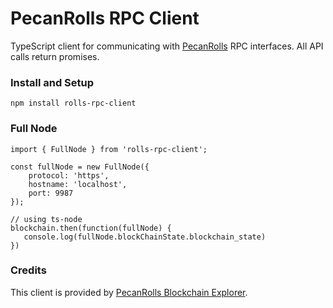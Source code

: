 # PecanRolls RPC Client

TypeScript client for communicating with [PecanRolls](https://explorer.pecanrolls.net/) RPC interfaces. All API calls return promises.

### Install and Setup
```
npm install rolls-rpc-client
```

### Full Node

```
import { FullNode } from 'rolls-rpc-client';

const fullNode = new FullNode({
    protocol: 'https',
    hostname: 'localhost',
    port: 9987
});

// using ts-node
blockchain.then(function(fullNode) {
   console.log(fullNode.blockChainState.blockchain_state)
})
```

### Credits

This client is provided by [PecanRolls Blockchain Explorer](https://explorer.pecanrolls.net).
